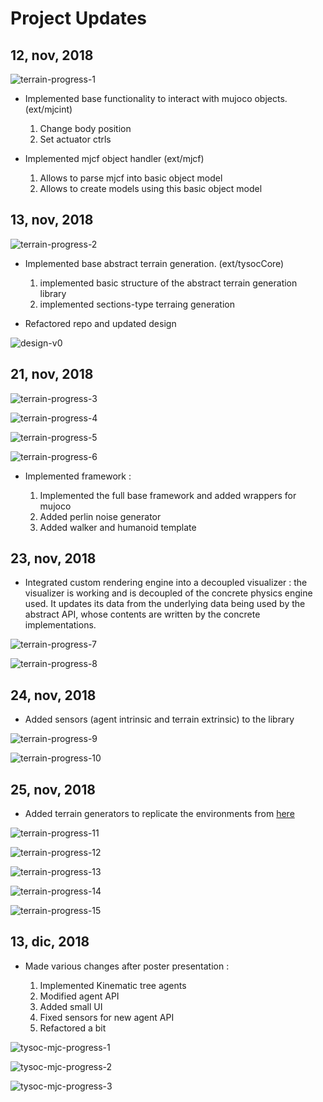
# Project Updates

## 12, nov, 2018

![terrain-progress-1](../_imgs/gif_terrain_progress_1.gif)

* Implemented base functionality to interact with mujoco objects. (ext/mjcint)

    1. Change body position
    2. Set actuator ctrls

* Implemented mjcf object handler (ext/mjcf)

    1. Allows to parse mjcf into basic object model
    2. Allows to create models using this basic object model

## 13, nov, 2018

![terrain-progress-2](../_imgs/gif_terrain_progress_2.gif)

* Implemented base abstract terrain generation. (ext/tysocCore)

    1. implemented basic structure of the abstract terrain generation library
    2. implemented sections-type terraing generation

* Refactored repo and updated design

![design-v0](../_imgs/img_tysoc_design_v0.jpg)

## 21, nov, 2018

![terrain-progress-3](../_imgs/gif_terrain_progress_3.gif)

![terrain-progress-4](../_imgs/gif_terrain_progress_4.gif)

![terrain-progress-5](../_imgs/gif_terrain_progress_5.gif)

![terrain-progress-6](../_imgs/gif_terrain_progress_6.gif)

* Implemented framework :

    1. Implemented the full base framework and added wrappers for mujoco
    2. Added perlin noise generator
    3. Added walker and humanoid template

## 23, nov, 2018

* Integrated custom rendering engine into a decoupled visualizer : the visualizer is working and is decoupled of the concrete physics engine used. It updates its data from the underlying data being used by the abstract API, whose contents are written by the concrete implementations.

![terrain-progress-7](../_imgs/gif_terrain_progress_7.gif)

![terrain-progress-8](../_imgs/gif_terrain_progress_8.gif)

## 24, nov, 2018

* Added sensors (agent intrinsic and terrain extrinsic) to the library

![terrain-progress-9](../_imgs/gif_terrain_progress_9.gif)

![terrain-progress-10](../_imgs/gif_terrain_progress_10.gif)

## 25, nov, 2018

* Added terrain generators to replicate the environments from [here](https://www.youtube.com/watch?v=hx_bgoTF7bs)

![terrain-progress-11](../_imgs/gif_terrain_progress_11.gif)

![terrain-progress-12](../_imgs/gif_terrain_progress_12.gif)

![terrain-progress-13](../_imgs/gif_terrain_progress_13.gif)

![terrain-progress-14](../_imgs/gif_terrain_progress_14.gif)

![terrain-progress-15](../_imgs/gif_terrain_progress_15.gif)

## 13, dic, 2018

* Made various changes after poster presentation :

    1. Implemented Kinematic tree agents
    2. Modified agent API
    3. Added small UI
    4. Fixed sensors for new agent API
    5. Refactored a bit

![tysoc-mjc-progress-1](../_imgs/gif_tysocMjc_progress_1_1.gif)

![tysoc-mjc-progress-2](../_imgs/gif_tysocMjc_progress_1_2.gif)

![tysoc-mjc-progress-3](../_imgs/gif_tysocMjc_progress_1_3.gif)
